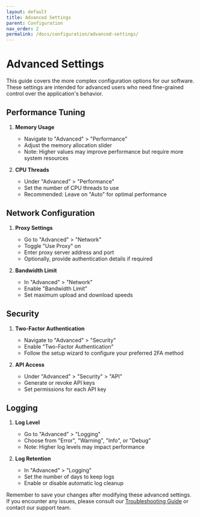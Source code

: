 ```yaml
---
layout: default
title: Advanced Settings
parent: Configuration
nav_order: 2
permalink: /docs/configuration/advanced-settings/
---
```


# Advanced Settings

This guide covers the more complex configuration options for our software. These settings are intended for advanced users who need fine-grained control over the application's behavior.

## Performance Tuning

1. **Memory Usage**

   - Navigate to "Advanced" > "Performance"
   - Adjust the memory allocation slider
   - Note: Higher values may improve performance but require more system resources

2. **CPU Threads**
   - Under "Advanced" > "Performance"
   - Set the number of CPU threads to use
   - Recommended: Leave on "Auto" for optimal performance

## Network Configuration

1. **Proxy Settings**

   - Go to "Advanced" > "Network"
   - Toggle "Use Proxy" on
   - Enter proxy server address and port
   - Optionally, provide authentication details if required

2. **Bandwidth Limit**
   - In "Advanced" > "Network"
   - Enable "Bandwidth Limit"
   - Set maximum upload and download speeds

## Security

1. **Two-Factor Authentication**

   - Navigate to "Advanced" > "Security"
   - Enable "Two-Factor Authentication"
   - Follow the setup wizard to configure your preferred 2FA method

2. **API Access**
   - Under "Advanced" > "Security" > "API"
   - Generate or revoke API keys
   - Set permissions for each API key

## Logging

1. **Log Level**

   - Go to "Advanced" > "Logging"
   - Choose from "Error", "Warning", "Info", or "Debug"
   - Note: Higher log levels may impact performance

2. **Log Retention**
   - In "Advanced" > "Logging"
   - Set the number of days to keep logs
   - Enable or disable automatic log cleanup

Remember to save your changes after modifying these advanced settings. If you encounter any issues, please consult our [Troubleshooting Guide](../troubleshooting/) or contact our support team.

